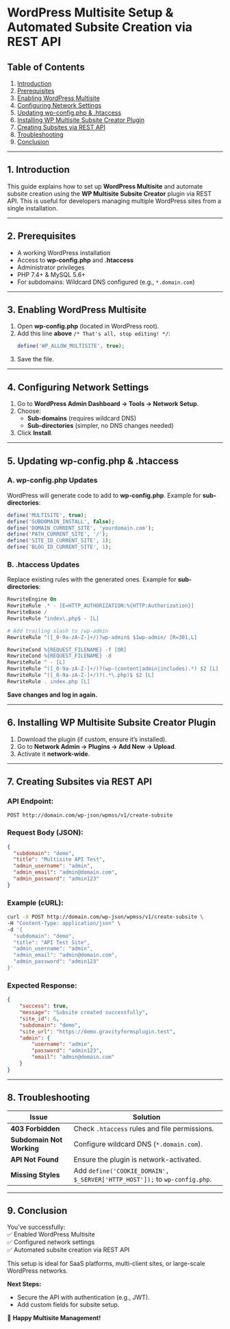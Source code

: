 # **WordPress Multisite Setup & Automated Subsite Creation via REST API**  

## **Table of Contents**  
1. [Introduction](#introduction)  
2. [Prerequisites](#prerequisites)  
3. [Enabling WordPress Multisite](#enabling-wordpress-multisite)  
4. [Configuring Network Settings](#configuring-network-settings)  
5. [Updating wp-config.php & .htaccess](#updating-wp-configphp--htaccess)  
6. [Installing WP Multisite Subsite Creator Plugin](#installing-wp-multisite-subsite-creator-plugin)  
7. [Creating Subsites via REST API](#creating-subsites-via-rest-api)  
8. [Troubleshooting](#troubleshooting)  
9. [Conclusion](#conclusion)  

---

## **1. Introduction**  
This guide explains how to set up **WordPress Multisite** and automate subsite creation using the **WP Multisite Subsite Creator** plugin via REST API. This is useful for developers managing multiple WordPress sites from a single installation.  

---

## **2. Prerequisites**  
- A working WordPress installation  
- Access to **wp-config.php** and **.htaccess**  
- Administrator privileges  
- PHP 7.4+ & MySQL 5.6+  
- For subdomains: Wildcard DNS configured (e.g., `*.domain.com`)  

---

## **3. Enabling WordPress Multisite**  
1. Open **wp-config.php** (located in WordPress root).  
2. Add this line **above** `/* That's all, stop editing! */`:  
   ```php
   define('WP_ALLOW_MULTISITE', true);
   ```
3. Save the file.  

---

## **4. Configuring Network Settings**  
1. Go to **WordPress Admin Dashboard → Tools → Network Setup**.  
2. Choose:  
   - **Sub-domains** (requires wildcard DNS)  
   - **Sub-directories** (simpler, no DNS changes needed)  
3. Click **Install**.  

---

## **5. Updating wp-config.php & .htaccess**  
### **A. wp-config.php Updates**  
WordPress will generate code to add to **wp-config.php**. Example for **sub-directories**:  
```php
define('MULTISITE', true);
define('SUBDOMAIN_INSTALL', false);
define('DOMAIN_CURRENT_SITE', 'yourdomain.com');
define('PATH_CURRENT_SITE', '/');
define('SITE_ID_CURRENT_SITE', 1);
define('BLOG_ID_CURRENT_SITE', 1);
```  

### **B. .htaccess Updates**  
Replace existing rules with the generated ones. Example for **sub-directories**:  
```apache
RewriteEngine On
RewriteRule .* - [E=HTTP_AUTHORIZATION:%{HTTP:Authorization}]
RewriteBase /
RewriteRule ^index\.php$ - [L]

# Add trailing slash to /wp-admin
RewriteRule ^([_0-9a-zA-Z-]+/)?wp-admin$ $1wp-admin/ [R=301,L]

RewriteCond %{REQUEST_FILENAME} -f [OR]
RewriteCond %{REQUEST_FILENAME} -d
RewriteRule ^ - [L]
RewriteRule ^([_0-9a-zA-Z-]+/)?(wp-(content|admin|includes).*) $2 [L]
RewriteRule ^([_0-9a-zA-Z-]+/)?(.*\.php)$ $2 [L]
RewriteRule . index.php [L]
```  

**Save changes and log in again.**  

---

## **6. Installing WP Multisite Subsite Creator Plugin**  
1. Download the plugin (if custom, ensure it’s installed).  
2. Go to **Network Admin → Plugins → Add New → Upload**.  
3. Activate it **network-wide**.  

---

## **7. Creating Subsites via REST API**  
### **API Endpoint:**  
```
POST http://domain.com/wp-json/wpmss/v1/create-subsite
```  

### **Request Body (JSON):**  
```json
{
  "subdomain": "demo",
  "title": "Multisite API Test",
  "admin_username": "admin",
  "admin_email": "admin@domain.com",
  "admin_password": "admin123"
}
```  

### **Example (cURL):**  
```bash
curl -X POST http://domain.com/wp-json/wpmss/v1/create-subsite \
-H "Content-Type: application/json" \
-d '{
  "subdomain": "demo",
  "title": "API Test Site",
  "admin_username": "admin",
  "admin_email": "admin@domain.com",
  "admin_password": "admin123"
}'
```  

### **Expected Response:**  
```json
{
    "success": true,
    "message": "Subsite created successfully",
    "site_id": 6,
    "subdomain": "demo",
    "site_url": "https://demo.gravityformsplugin.test",
    "admin": {
        "username": "admin",
        "password": "admin123",
        "email": "admin@domain.com"
    }
}
```  

---

## **8. Troubleshooting**  
| Issue | Solution |  
|--------|------------|  
| **403 Forbidden** | Check `.htaccess` rules and file permissions. |  
| **Subdomain Not Working** | Configure wildcard DNS (`*.domain.com`). |  
| **API Not Found** | Ensure the plugin is network-activated. |  
| **Missing Styles** | Add `define('COOKIE_DOMAIN', $_SERVER['HTTP_HOST']);` to `wp-config.php`. |  

---

## **9. Conclusion**  
You’ve successfully:  
✅ Enabled WordPress Multisite  
✅ Configured network settings  
✅ Automated subsite creation via REST API  

This setup is ideal for SaaS platforms, multi-client sites, or large-scale WordPress networks.  

**Next Steps:**  
- Secure the API with authentication (e.g., JWT).  
- Add custom fields for subsite setup.  

🚀 **Happy Multisite Management!**
